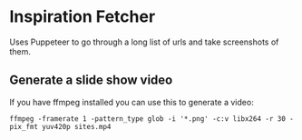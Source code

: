 # Inspiration Fetcher

Uses Puppeteer to go through a long list of urls and take screenshots of them.

## Generate a slide show video

If you have ffmpeg installed you can use this to generate a video:

```
ffmpeg -framerate 1 -pattern_type glob -i '*.png' -c:v libx264 -r 30 -pix_fmt yuv420p sites.mp4
```